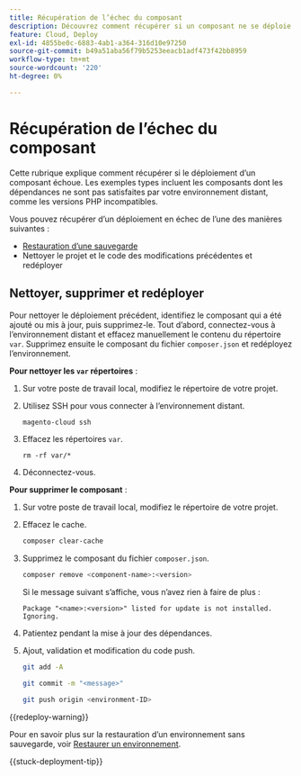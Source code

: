 ```yaml
---
title: Récupération de l’échec du composant
description: Découvrez comment récupérer si un composant ne se déploie pas correctement dans Adobe Commerce sur l’infrastructure cloud.
feature: Cloud, Deploy
exl-id: 4855be0c-6883-4ab1-a364-316d10e97250
source-git-commit: b49a51aba56f79b5253eeacb1adf473f42bb8959
workflow-type: tm+mt
source-wordcount: '220'
ht-degree: 0%

---
```


# Récupération de l’échec du composant

Cette rubrique explique comment récupérer si le déploiement d’un composant échoue. Les exemples types incluent les composants dont les dépendances ne sont pas satisfaites par votre environnement distant, comme les versions PHP incompatibles.

Vous pouvez récupérer d’un déploiement en échec de l’une des manières suivantes :

- [Restauration d’une sauvegarde](../storage/snapshots.md#restore-a-snapshot)
- Nettoyer le projet et le code des modifications précédentes et redéployer

## Nettoyer, supprimer et redéployer

Pour nettoyer le déploiement précédent, identifiez le composant qui a été ajouté ou mis à jour, puis supprimez-le. Tout d’abord, connectez-vous à l’environnement distant et effacez manuellement le contenu du répertoire `var`. Supprimez ensuite le composant du fichier `composer.json` et redéployez l’environnement.

**Pour nettoyer les `var` répertoires** :

1. Sur votre poste de travail local, modifiez le répertoire de votre projet.

1. Utilisez SSH pour vous connecter à l’environnement distant.

   ```bash
   magento-cloud ssh
   ```

1. Effacez les répertoires `var`.

   ```shell
   rm -rf var/*
   ```

1. Déconnectez-vous.

**Pour supprimer le composant** :

1. Sur votre poste de travail local, modifiez le répertoire de votre projet.

1. Effacez le cache.

   ```bash
   composer clear-cache
   ```

1. Supprimez le composant du fichier `composer.json`.

   ```bash
   composer remove <component-name>:<version>
   ```

   Si le message suivant s’affiche, vous n’avez rien à faire de plus :

   ```
   Package "<name>:<version>" listed for update is not installed. Ignoring.
   ```

1. Patientez pendant la mise à jour des dépendances.

1. Ajout, validation et modification du code push.

   ```bash
   git add -A
   ```

   ```bash
   git commit -m "<message>"
   ```

   ```bash
   git push origin <environment-ID>
   ```

{{redeploy-warning}}

Pour en savoir plus sur la restauration d’un environnement sans sauvegarde, voir [Restaurer un environnement](../development/restore-environment.md).

{{stuck-deployment-tip}}
